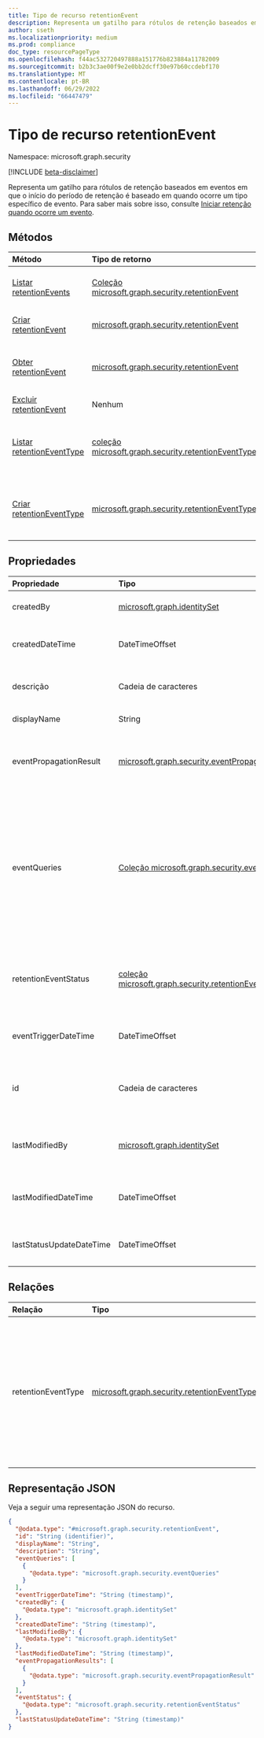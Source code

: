 ```yaml
---
title: Tipo de recurso retentionEvent
description: Representa um gatilho para rótulos de retenção baseados em eventos em que o início do período de retenção é baseado em quando ocorre um tipo específico de evento.
author: sseth
ms.localizationpriority: medium
ms.prod: compliance
doc_type: resourcePageType
ms.openlocfilehash: f44ac532720497888a151776b823884a11782009
ms.sourcegitcommit: b2b3c3ae00f9e2e0bb2dcff30e97b60ccdebf170
ms.translationtype: MT
ms.contentlocale: pt-BR
ms.lasthandoff: 06/29/2022
ms.locfileid: "66447479"
---
```

# <a name="retentionevent-resource-type"></a>Tipo de recurso retentionEvent

Namespace: microsoft.graph.security

[!INCLUDE [beta-disclaimer](../../includes/beta-disclaimer.md)]

Representa um gatilho para rótulos de retenção baseados em eventos em que o início do período de retenção é baseado em quando ocorre um tipo específico de evento.
Para saber mais sobre isso, consulte [Iniciar retenção quando ocorre um evento](/microsoft-365/compliance/event-driven-retention).


## <a name="methods"></a>Métodos
|Método|Tipo de retorno|Descrição|
|:---|:---|:---|
|[Listar retentionEvents](../api/security-retentionevent-list.md)|[Coleção microsoft.graph.security.retentionEvent](../resources/security-retentionevent.md)|Obtenha uma lista dos objetos [retentionEvent](../resources/security-retentionevent.md) e suas propriedades.|
|[Criar retentionEvent](../api/security-retentionevent-post.md)|[microsoft.graph.security.retentionEvent](../resources/security-retentionevent.md)|Crie um novo [objeto retentionEvent](../resources/security-retentionevent.md) .|
|[Obter retentionEvent](../api/security-retentionevent-get.md)|[microsoft.graph.security.retentionEvent](../resources/security-retentionevent.md)|Leia as propriedades e as relações de um [objeto retentionEvent](../resources/security-retentionevent.md) .|
|[Excluir retentionEvent](../api/security-retentionevent-delete.md)|Nenhum|Exclua [um objeto retentionEvent](../resources/security-retentionevent.md) .|
|[Listar retentionEventType](../api/security-retentioneventtype-list.md)|[coleção microsoft.graph.security.retentionEventType](../resources/security-retentioneventtype.md)|Obtenha os recursos retentionEventType da propriedade de navegação exapnd eventType.|
|[Criar retentionEventType](../api/security-retentioneventtype-post.md)|[microsoft.graph.security.retentionEventType](../resources/security-retentioneventtype.md)|Adicione eventType adicionando a propriedade odata relevante ao criar um evento.|


## <a name="properties"></a>Propriedades
|Propriedade|Tipo|Descrição|
|:---|:---|:---|
|createdBy|[microsoft.graph.identitySet](/graph/api/resources/identityset)|O usuário que criou o retentionEvent.|
|createdDateTime|DateTimeOffset|A data em que o retentionEvent foi criado.|
|descrição|Cadeia de caracteres|Informações opcionais sobre o evento.|
|displayName|String|Nome do evento.|
|eventPropagationResult|[microsoft.graph.security.eventPropagationResult](../resources/security-eventpropagationresult.md)|Representa o status de êxito de um evento criado e informações adicionais.|
|eventQueries|[Coleção microsoft.graph.security.eventQueries](../resources/security-eventqueries.md)| Representa a carga de trabalho (SharePoint Online, OneDrive for Business, Exchange Online) e informações de identificação associadas a um evento de retenção.|
|retentionEventStatus|[coleção microsoft.graph.security.retentionEventStatus](../resources/security-retentioneventstatus.md)|Status da propogação de evento para os locais com escopo após a criação do evento.|
|eventTriggerDateTime|DateTimeOffset|Hora opcional em que o evento deve ser disparado.|
|id|Cadeia de caracteres|Representa a ID exclusiva do usuário que criou o retentionEvent. [entidade](/graph/api/resources/entity).|
|lastModifiedBy|[microsoft.graph.identitySet](/graph/api/resources/identityset)|O usuário que modificou o retentionEvent pela última vez.|
|lastModifiedDateTime|DateTimeOffset|A hora da data mais recente em que o retentionEvent foi modificado.|
|lastStatusUpdateDateTime|DateTimeOffset|Última vez em que o status do evento foi atualizado.|

## <a name="relationships"></a>Relações
|Relação|Tipo|Descrição|
|:---|:---|:---|
|retentionEventType|[microsoft.graph.security.retentionEventType](../resources/security-retentioneventtype.md)|Especifica o evento que iniciará o período de retenção para rótulos que usam esse tipo de evento quando um evento é criado.|

## <a name="json-representation"></a>Representação JSON
Veja a seguir uma representação JSON do recurso.
<!-- {
  "blockType": "resource",
  "keyProperty": "id",
  "@odata.type": "microsoft.graph.security.retentionEvent",
  "baseType": "microsoft.graph.entity",
  "openType": false
}
-->
``` json
{
  "@odata.type": "#microsoft.graph.security.retentionEvent",
  "id": "String (identifier)",
  "displayName": "String",
  "description": "String",
  "eventQueries": [
    {
      "@odata.type": "microsoft.graph.security.eventQueries"
    }
  ],
  "eventTriggerDateTime": "String (timestamp)",
  "createdBy": {
    "@odata.type": "microsoft.graph.identitySet"
  },
  "createdDateTime": "String (timestamp)",
  "lastModifiedBy": {
    "@odata.type": "microsoft.graph.identitySet"
  },
  "lastModifiedDateTime": "String (timestamp)",
  "eventPropagationResults": [
    {
      "@odata.type": "microsoft.graph.security.eventPropagationResult"
    }
  ],
  "eventStatus": {
    "@odata.type": "microsoft.graph.security.retentionEventStatus"
  },
  "lastStatusUpdateDateTime": "String (timestamp)"
}
```